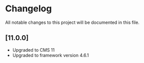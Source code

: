 # Changelog

All notable changes to this project will be documented in this file.

## [11.0.0]
 - Upgraded to CMS 11
 - Upgraded to framework version 4.6.1

